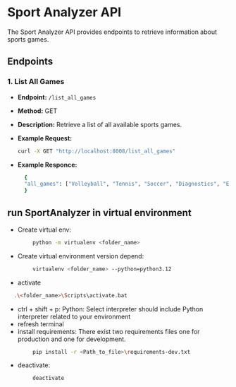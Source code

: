 
# Sport Analyzer API

The Sport Analyzer API provides endpoints to retrieve information about sports games.

## Endpoints

### 1. List All Games

- **Endpoint:** `/list_all_games`
- **Method:** GET
- **Description:** Retrieve a list of all available sports games.
- **Example Request:**
  ```bash
  curl -X GET "http://localhost:8008/list_all_games"
  ```
  
- **Example Responce:**
  ```bash
    {
    "all_games": ["Volleyball", "Tennis", "Soccer", "Diagnostics", "EFootball", "TableTennis", "Basketball", "ESports", "Hockey", "Cricket", "Handball", "AmericanFootball", "Test"]
    }
  ```


## run SportAnalyzer in virtual environment

- Create virtual env:

```bash
        python -m virtualenv <folder_name>
```

- Create virtual environment version depend:

```bash
        virtualenv <folder_name> --python=python3.12
```

- activate

```bash
  .\<folder_name>\Scripts\activate.bat
```

- ctrl + shift + p: Python: Select interpreter
  should include Python interpreter related to your environment
- refresh terminal
- install requirements:
  There exist two requirements files one for production and one for development.

```bash
        pip install -r <Path_to_file>\requirements-dev.txt
```

- deactivate:

```bash
        deactivate
```
